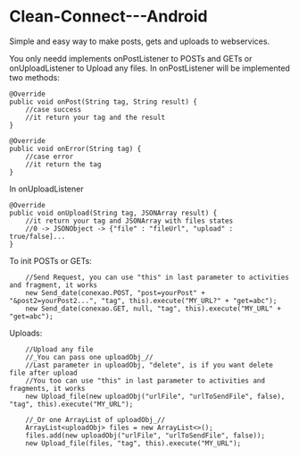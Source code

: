 # Clean-Connect---Android
Simple and easy way to make posts, gets and uploads to webservices.

You only needd implements onPostListener to POSTs and GETs or onUploadListener to Upload any files.
In onPostListener will be implemented two methods:

    @Override
    public void onPost(String tag, String result) {
        //case success
        //it return your tag and the result
    }

    @Override
    public void onError(String tag) {
        //case error
        //it return the tag
    }
    
In onUploadListener

    @Override
    public void onUpload(String tag, JSONArray result) {
        //it return your tag and JSONArray with files states
        //0 -> JSONObject -> {"file" : "fileUrl", "upload" : true/false]...
    }
    
To init POSTs or GETs:

        //Send Request, you can use "this" in last parameter to activities and fragment, it works
        new Send_date(conexao.POST, "post=yourPost" + "&post2=yourPost2...", "tag", this).execute("MY_URL?" + "get=abc");
        new Send_date(conexao.GET, null, "tag", this).execute("MY_URL" + "get=abc");
        
Uploads:

        //Upload any file
        //_You can pass one uploadObj_//
        //Last parameter in uploadObj, "delete", is if you want delete file after upload
        //You too can use "this" in last parameter to activities and fragments, it works
        new Upload_file(new uploadObj("urlFile", "urlToSendFile", false), "tag", this).execute("MY_URL");

        //_Or one ArrayList of uploadObj_//
        ArrayList<uploadObj> files = new ArrayList<>();
        files.add(new uploadObj("urlFile", "urlToSendFile", false));
        new Upload_file(files, "tag", this).execute("MY_URL");
